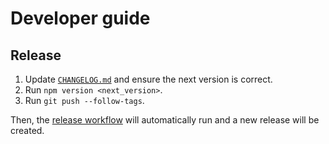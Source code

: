 # Developer guide

## Release

1. Update [`CHANGELOG.md`](CHANGELOG.md) and ensure the next version is correct.
2. Run `npm version <next_version>`.
3. Run `git push --follow-tags`.

Then, the [release workflow](.github/workflows/release.yml) will automatically run and a new release will be created.
